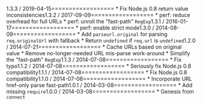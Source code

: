 1.3.3 / 2019-04-15==================  * Fix Node.js 0.8 return value inconsistencies1.3.2 / 2017-09-09==================  * perf: reduce overhead for full URLs  * perf: unroll the "fast-path" `RegExp`1.3.1 / 2016-01-17==================  * perf: enable strict mode1.3.0 / 2014-08-09==================  * Add `parseurl.original` for parsing `req.originalUrl` with fallback  * Return `undefined` if `req.url` is `undefined`1.2.0 / 2014-07-21==================  * Cache URLs based on original value  * Remove no-longer-needed URL mis-parse work-around  * Simplify the "fast-path" `RegExp`1.1.3 / 2014-07-08==================  * Fix typo1.1.2 / 2014-07-08==================  * Seriously fix Node.js 0.8 compatibility1.1.1 / 2014-07-08==================  * Fix Node.js 0.8 compatibility1.1.0 / 2014-07-08==================  * Incorporate URL href-only parse fast-path1.0.1 / 2014-03-08==================  * Add missing `require`1.0.0 / 2014-03-08==================  * Genesis from `connect`